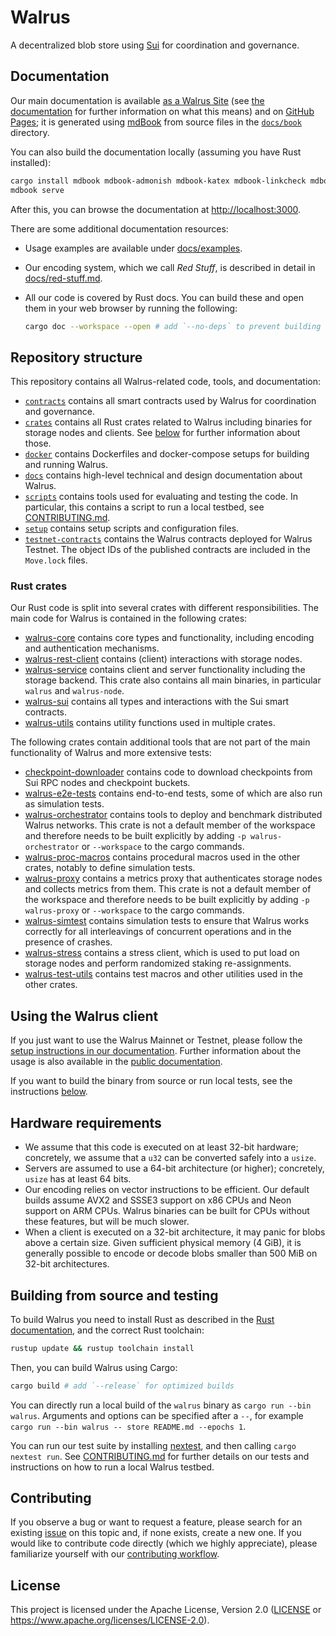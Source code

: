 # Walrus

A decentralized blob store using [Sui](https://github.com/MystenLabs/sui) for coordination and
governance.

## Documentation

Our main documentation is available [as a Walrus Site](https://docs.wal.app) (see [the
documentation](https://docs.wal.app/walrus-sites/intro.html) for further information on what
this means) and on [GitHub Pages](https://mystenlabs.github.io/walrus); it is generated using
[mdBook](https://rust-lang.github.io/mdBook/) from source files in the [`docs/book`](./docs/book)
directory.

You can also build the documentation locally (assuming you have Rust installed):

```sh
cargo install mdbook mdbook-admonish mdbook-katex mdbook-linkcheck mdbook-tabs mdbook-templates --locked
mdbook serve
```

After this, you can browse the documentation at <http://localhost:3000>.

There are some additional documentation resources:

- Usage examples are available under [docs/examples](./docs/examples/).
- Our encoding system, which we call *Red Stuff*, is described in detail in
  [docs/red-stuff.md](docs/red-stuff.md).
- All our code is covered by Rust docs. You can build these and open them in your web browser by
  running the following:

  ```sh
  cargo doc --workspace --open # add `--no-deps` to prevent building docs of all dependencies
  ```

## Repository structure

This repository contains all Walrus-related code, tools, and documentation:

- [`contracts`](./contracts) contains all smart contracts used by Walrus for coordination and governance.
- [`crates`](./crates) contains all Rust crates related to Walrus including binaries for storage nodes
  and clients. See [below](#rust-crates) for further information about those.
- [`docker`](./docker) contains Dockerfiles and docker-compose setups for building and running Walrus.
- [`docs`](./docs) contains high-level technical and design documentation about Walrus.
- [`scripts`](./scripts) contains tools used for evaluating and testing the code. In particular, this
  contains a script to run a local testbed, see [CONTRIBUTING.md](./CONTRIBUTING.md#run-a-local-walrus-testbed).
- [`setup`](./setup) contains setup scripts and configuration files.
- [`testnet-contracts`](./testnet-contracts) contains the Walrus contracts deployed for Walrus
  Testnet. The object IDs of the published contracts are included in the `Move.lock` files.

### Rust crates

Our Rust code is split into several crates with different responsibilities. The main code for Walrus
is contained in the following crates:

<!-- markdownlint-disable proper-names -->
- [walrus-core](crates/walrus-core/) contains core types and functionality, including encoding and
  authentication mechanisms.
- [walrus-rest-client](crates/walrus-rest-client/) contains (client) interactions with storage nodes.
- [walrus-service](crates/walrus-service/) contains client and server functionality including the
  storage backend. This crate also contains all main binaries, in particular `walrus` and
  `walrus-node`.
- [walrus-sui](crates/walrus-sui/) contains all types and interactions with the Sui smart contracts.
- [walrus-utils](crates/walrus-utils/) contains utility functions used in multiple crates.

The following crates contain additional tools that are not part of the main functionality of Walrus
and more extensive tests:

- [checkpoint-downloader](crates/checkpoint-downloader/) contains code to download checkpoints from
  Sui RPC nodes and checkpoint buckets.
- [walrus-e2e-tests](crates/walrus-e2e-tests/) contains end-to-end tests, some of which are also
  run as simulation tests.
- [walrus-orchestrator](crates/walrus-orchestrator/) contains tools to deploy and benchmark
  distributed Walrus networks. This crate is not a default member of the workspace and therefore
  needs to be built explicitly by adding `-p walrus-orchestrator` or `--workspace` to the cargo
  commands.
- [walrus-proc-macros](crates/walrus-proc-macros/) contains procedural macros used in the other
  crates, notably to define simulation tests.
- [walrus-proxy](crates/walrus-proxy/) contains a metrics proxy that authenticates storage nodes and
  collects metrics from them. This crate is not a default member of the workspace and therefore
  needs to be built explicitly by adding `-p walrus-proxy` or `--workspace` to the cargo commands.
- [walrus-simtest](crates/walrus-simtest/) contains simulation tests to ensure that Walrus works
  correctly for all interleavings of concurrent operations and in the presence of crashes.
- [walrus-stress](crates/walrus-stress/) contains a stress client, which is used to put load on
  storage nodes and perform randomized staking re-assignments.
- [walrus-test-utils](crates/walrus-test-utils/) contains test macros and other utilities used in
  the other crates.
<!-- markdownlint-enable proper-names -->

## Using the Walrus client

If you just want to use the Walrus Mainnet or Testnet, please follow the [setup instructions in our
documentation](https://docs.wal.app/usage/setup.html). Further information about the usage is
also available in the [public documentation](https://docs.wal.app/usage/interacting.html).

If you want to build the binary from source or run local tests, see the instructions
[below](#building-from-source-and-testing).

## Hardware requirements

- We assume that this code is executed on at least 32-bit hardware; concretely, we assume that a
  `u32` can be converted safely into a `usize`.
- Servers are assumed to use a 64-bit architecture (or higher); concretely, `usize` has at least 64
  bits.
- Our encoding relies on vector instructions to be efficient. Our default builds assume AVX2 and
  SSSE3 support on x86 CPUs and Neon support on ARM CPUs. Walrus binaries can be built for CPUs
  without these features, but will be much slower.
- When a client is executed on a 32-bit architecture, it may panic for blobs above a certain size.
  Given sufficient physical memory (4 GiB), it is generally possible to encode or decode blobs
  smaller than 500 MiB on 32-bit architectures.

## Building from source and testing

To build Walrus you need to install Rust as described in the [Rust
documentation](https://www.rust-lang.org/tools/install), and the correct Rust toolchain:

```sh
rustup update && rustup toolchain install
```

Then, you can build Walrus using Cargo:

```sh
cargo build # add `--release` for optimized builds
```

You can directly run a local build of the `walrus` binary as `cargo run --bin walrus`. Arguments and
options can be specified after a `--`, for example `cargo run --bin walrus -- store README.md
--epochs 1`.

You can run our test suite by installing [nextest](https://nexte.st/), and then calling `cargo
nextest run`. See [CONTRIBUTING.md](./CONTRIBUTING.md#tests) for further details on our tests and
instructions on how to run a local Walrus testbed.

## Contributing

If you observe a bug or want to request a feature, please search for an existing
[issue](https://github.com/MystenLabs/walrus/issues) on this topic and, if none exists, create a new
one. If you would like to contribute code directly (which we highly appreciate), please familiarize
yourself with our [contributing workflow](./CONTRIBUTING.md).

## License

This project is licensed under the Apache License, Version 2.0 ([LICENSE](LICENSE) or
<https://www.apache.org/licenses/LICENSE-2.0>).
